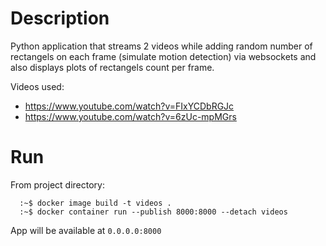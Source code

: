 # Description
Python application that streams 2 videos while adding random number of rectangels on each frame (simulate motion detection)
via websockets and also displays plots of rectangels count per frame.

Videos used: 
- https://www.youtube.com/watch?v=FIxYCDbRGJc
- https://www.youtube.com/watch?v=6zUc-mpMGrs

# Run 

From project directory:
 ```console
   :~$ docker image build -t videos .
   :~$ docker container run --publish 8000:8000 --detach videos
 ```
 
 App will be available at `0.0.0.0:8000`
